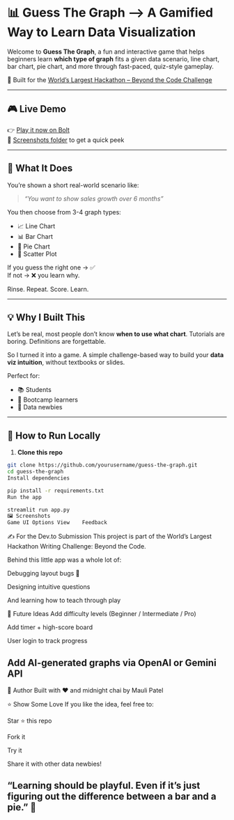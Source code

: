 # 📊 Guess The Graph –> A Gamified Way to Learn Data Visualization

Welcome to **Guess The Graph**, a fun and interactive game that helps beginners learn **which type of graph** fits a given data scenario, line chart, bar chart, pie chart, and more through fast-paced, quiz-style gameplay.

🎯 Built for the [World’s Largest Hackathon – Beyond the Code Challenge](https://dev.to/challenges/wlh)

---

## 🎮 Live Demo

👉 [Play it now on Bolt](https://bolt.new/~/sb1-nwxuykyd)  
📸 [Screenshots folder](./screenshots) to get a quick peek

---

## 🧠 What It Does

You’re shown a short real-world scenario like:

> _“You want to show sales growth over 6 months”_

You then choose from 3-4 graph types:
- 📈 Line Chart
- 📊 Bar Chart
- 🥧 Pie Chart
- 🔘 Scatter Plot

If you guess the right one → ✅  
If not → ❌ you learn why.

Rinse. Repeat. Score. Learn.

---

## 💡 Why I Built This

Let’s be real, most people don’t know **when to use what chart**. Tutorials are boring. Definitions are forgettable.

So I turned it into a game. A simple challenge-based way to build your **data viz intuition**, without textbooks or slides.

Perfect for:
- 📚 Students
- 🧪 Bootcamp learners
- 💼 Data newbies

---

## 🚀 How to Run Locally

1. **Clone this repo**
```bash
git clone https://github.com/yourusername/guess-the-graph.git
cd guess-the-graph
Install dependencies

pip install -r requirements.txt
Run the app

streamlit run app.py
🖼️ Screenshots
Game UI	Options View	Feedback
```
✍️ For the Dev.to Submission
This project is part of the World’s Largest Hackathon Writing Challenge: Beyond the Code.

Behind this little app was a whole lot of:

Debugging layout bugs 🐞

Designing intuitive questions

And learning how to teach through play

🧠 Future Ideas
Add difficulty levels (Beginner / Intermediate / Pro)

Add timer + high-score board

User login to track progress

Add AI-generated graphs via OpenAI or Gemini API
---
🙌 Author
Built with ❤️ and midnight chai by
Mauli Patel

⭐️ Show Some Love
If you like the idea, feel free to:

Star ⭐ this repo

Fork it

Try it

Share it with other data newbies!

“Learning should be playful. Even if it’s just figuring out the difference between a bar and a pie.” 🍰
---
